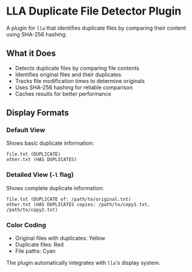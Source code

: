 # LLA Duplicate File Detector Plugin

A plugin for `lla` that identifies duplicate files by comparing their content using SHA-256 hashing.

## What it Does

- Detects duplicate files by comparing file contents
- Identifies original files and their duplicates
- Tracks file modification times to determine originals
- Uses SHA-256 hashing for reliable comparison
- Caches results for better performance

## Display Formats

### Default View

Shows basic duplicate information:

```
file.txt (DUPLICATE)
other.txt (HAS DUPLICATES)
```

### Detailed View (`-l` flag)

Shows complete duplicate information:

```
file.txt (DUPLICATE of: /path/to/original.txt)
other.txt (HAS DUPLICATES copies: /path/to/copy1.txt, /path/to/copy2.txt)
```

### Color Coding

- Original files with duplicates: Yellow
- Duplicate files: Red
- File paths: Cyan

The plugin automatically integrates with `lla`'s display system.
